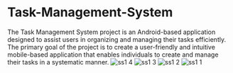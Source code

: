 # Task-Management-System
The Task Management System project is an Android-based application designed to assist users in organizing and managing their tasks efficiently. The primary goal of the project is to create a user-friendly and intuitive mobile-based application that enables individuals to create and manage their tasks in a systematic manner. 
![ss1 4](https://github.com/Shaheen-Saleem/Task-Management-System/assets/141652787/447f1686-e8c1-483d-a01f-407ecc966253)
![ss1 3](https://github.com/Shaheen-Saleem/Task-Management-System/assets/141652787/fbae4bea-375c-40b0-b305-c220cad0b84d)
![ss1 2](https://github.com/Shaheen-Saleem/Task-Management-System/assets/141652787/e1fc8cdc-ce86-444a-aec1-cea13c62e64b)
![ss1 1](https://github.com/Shaheen-Saleem/Task-Management-System/assets/141652787/e44d5ba3-d903-4e6e-a774-152d07c9249f)
